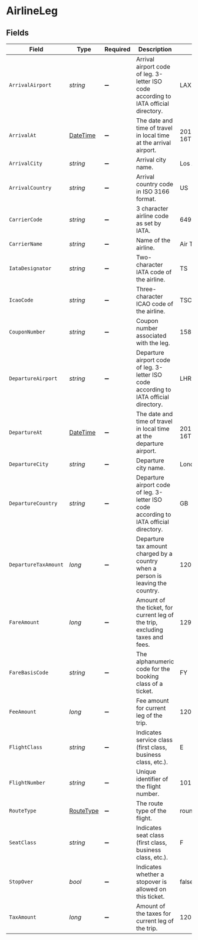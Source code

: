 # AirlineLeg


## Fields

| Field                                                                                  | Type                                                                                   | Required                                                                               | Description                                                                            | Example                                                                                |
| -------------------------------------------------------------------------------------- | -------------------------------------------------------------------------------------- | -------------------------------------------------------------------------------------- | -------------------------------------------------------------------------------------- | -------------------------------------------------------------------------------------- |
| `ArrivalAirport`                                                                       | *string*                                                                               | :heavy_minus_sign:                                                                     | Arrival airport code of leg. 3-letter ISO code according to IATA official directory.   | LAX                                                                                    |
| `ArrivalAt`                                                                            | [DateTime](https://learn.microsoft.com/en-us/dotnet/api/system.datetime?view=net-5.0)  | :heavy_minus_sign:                                                                     | The date and time of travel in local time at the arrival airport.                      | 2013-07-16T19:23:00.000+00:00                                                          |
| `ArrivalCity`                                                                          | *string*                                                                               | :heavy_minus_sign:                                                                     | Arrival city name.                                                                     | Los Angeles                                                                            |
| `ArrivalCountry`                                                                       | *string*                                                                               | :heavy_minus_sign:                                                                     | Arrival country code in ISO 3166 format.                                               | US                                                                                     |
| `CarrierCode`                                                                          | *string*                                                                               | :heavy_minus_sign:                                                                     | 3 character airline code as set by IATA.                                               | 649                                                                                    |
| `CarrierName`                                                                          | *string*                                                                               | :heavy_minus_sign:                                                                     | Name of the airline.                                                                   | Air Transat A.T. Inc                                                                   |
| `IataDesignator`                                                                       | *string*                                                                               | :heavy_minus_sign:                                                                     | Two-character IATA code of the airline.                                                | TS                                                                                     |
| `IcaoCode`                                                                             | *string*                                                                               | :heavy_minus_sign:                                                                     | Three-character ICAO code of the airline.                                              | TSC                                                                                    |
| `CouponNumber`                                                                         | *string*                                                                               | :heavy_minus_sign:                                                                     | Coupon number associated with the leg.                                                 | 15885566                                                                               |
| `DepartureAirport`                                                                     | *string*                                                                               | :heavy_minus_sign:                                                                     | Departure airport code of leg. 3-letter ISO code according to IATA official directory. | LHR                                                                                    |
| `DepartureAt`                                                                          | [DateTime](https://learn.microsoft.com/en-us/dotnet/api/system.datetime?view=net-5.0)  | :heavy_minus_sign:                                                                     | The date and time of travel in local time at the departure airport.                    | 2013-07-16T19:23:00.000+00:00                                                          |
| `DepartureCity`                                                                        | *string*                                                                               | :heavy_minus_sign:                                                                     | Departure city name.                                                                   | London                                                                                 |
| `DepartureCountry`                                                                     | *string*                                                                               | :heavy_minus_sign:                                                                     | Departure airport code of leg. 3-letter ISO code according to IATA official directory. | GB                                                                                     |
| `DepartureTaxAmount`                                                                   | *long*                                                                                 | :heavy_minus_sign:                                                                     | Departure tax amount charged by a country when a person is leaving the country.        | 1200                                                                                   |
| `FareAmount`                                                                           | *long*                                                                                 | :heavy_minus_sign:                                                                     | Amount of the ticket, for current leg of the trip, excluding taxes and fees.           | 129900                                                                                 |
| `FareBasisCode`                                                                        | *string*                                                                               | :heavy_minus_sign:                                                                     | The alphanumeric code for the booking class of a ticket.                               | FY                                                                                     |
| `FeeAmount`                                                                            | *long*                                                                                 | :heavy_minus_sign:                                                                     | Fee amount for current leg of the trip.                                                | 1200                                                                                   |
| `FlightClass`                                                                          | *string*                                                                               | :heavy_minus_sign:                                                                     | Indicates service class (first class, business class, etc.).                           | E                                                                                      |
| `FlightNumber`                                                                         | *string*                                                                               | :heavy_minus_sign:                                                                     | Unique identifier of the flight number.                                                | 101                                                                                    |
| `RouteType`                                                                            | [RouteType](../../Models/Components/RouteType.md)                                      | :heavy_minus_sign:                                                                     | The route type of the flight.                                                          | round_trip                                                                             |
| `SeatClass`                                                                            | *string*                                                                               | :heavy_minus_sign:                                                                     | Indicates seat class (first class, business class, etc.).                              | F                                                                                      |
| `StopOver`                                                                             | *bool*                                                                                 | :heavy_minus_sign:                                                                     | Indicates whether a stopover is allowed on this ticket.                                | false                                                                                  |
| `TaxAmount`                                                                            | *long*                                                                                 | :heavy_minus_sign:                                                                     | Amount of the taxes for current leg of the trip.                                       | 1200                                                                                   |